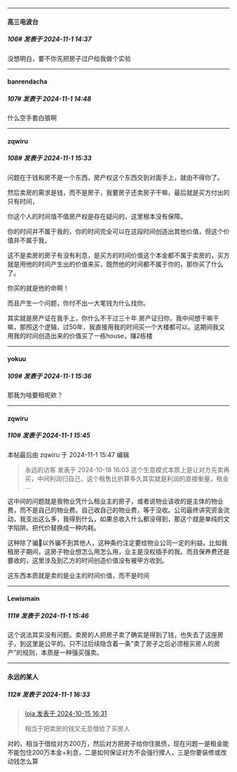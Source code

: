 ﻿
*****

####  高三电波台  
##### 106#       发表于 2024-11-1 14:37

没想明白，要不你先把房子过户给我做个实验


*****

####  banrendacha  
##### 107#       发表于 2024-11-1 14:48

什么空手套白狼啊


*****

####  zqwiru  
##### 108#       发表于 2024-11-1 15:33

问题在于钱和房不是一个东西，房产权这个东西交到对面手上，就由不得你了。

然后卖房的需求是钱，而不是房子，我要房子还卖房子干嘛，最后就是买方付出的只有时间，

你这个人的时间值不值房产权是存在疑问的，这里根本没有保障。

你的时间并不属于我的，你的时间完全可以在这段时间创造出其他价值，但这个价值并不属于我，

这不是卖房的房子有没有利息，是买方的时间价值这个本金都不属于卖房的，买方就是用他的时间产生出的价值来买，既然他的时间都不属于你的，那你买了什么了。

你买的就是他的命啊！

而且产生一个问题，你付不出一大笔钱为什么找你。

 其实就是房产证在我手上，你什么不干过三十年 房产证归你，我中间想干嘛干嘛，那照这个逻辑，过50年，我直接用我的时间买一个大楼都可以。这期间我又用我的时间创造出来的价值买了一栋house，赚2栋楼


*****

####  yokuu  
##### 109#       发表于 2024-11-1 15:36

那我为啥要租呢欸？


*****

####  zqwiru  
##### 110#       发表于 2024-11-1 15:45

 本帖最后由 zqwiru 于 2024-11-1 15:47 编辑 
<blockquote>永远的访客 发表于 2024-10-18 16:03
这个生意模式本质上是让对方先卖再买，中间利润归自己，这个租售比折算多久其实就是利润的直接衡量，租金 ...</blockquote>

这中间的问题就是我物业凭什么租业主的房子，或者说物业该收的是主体的物业费，而不是自己的物业费。自己收自己的物业费，等于没收。公司最终讲究资金流动，我支出这么多，我得到什么，如果总收入什么都没得到，那这个就是单纯的文字陷阱。把代价替换成一种内耗。

这种除了骗🐖以外骗不到其他人，这种条约注定要给物业公司一定的利益。比如我租房子期间，这房子物业想怎么用怎么用，业主是没权插手的我。而且保养费还是要收的，这里涉及到乙方的时间创造价值没有被甲方收到。

这东西本质就是卖的是业主的时间价值，而不是时间

*****

####  Lewismain  
##### 111#       发表于 2024-11-1 15:46

这个说法其实没有问题。卖房的人把房子卖了确实是得到了钱，也失去了这座房子，到这里是公平的。只不过后续隐含着一条“卖了房子之后必须租买房人的房产”的规则，本质是一种强买强卖。


*****

####  永远的某人  
##### 112#       发表于 2024-11-1 16:33

<blockquote><a href="httphttps://bbs.saraba1st.com/2b/forum.php?mod=redirect&amp;goto=findpost&amp;pid=66457410&amp;ptid=2203248" target="_blank">loja 发表于 2024-10-15 16:31</a>

相当于把卖房的钱又无息借给了买房人</blockquote>
对的，相当于借给对方200万，然后对方把房子给你住抵债，现在问题一是租金能不能包住200万本金+利息，二是如何保证对方不会强行撵人，三是你要装修或改动钱怎么算

